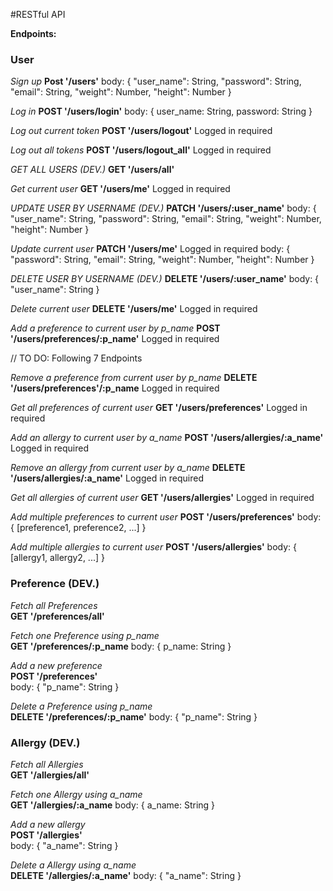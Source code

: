 #RESTful API

**Endpoints:**

### User

_Sign up_
**Post '/users'**
body: {
"user_name": String,
"password": String,
"email": String,
"weight": Number,
"height": Number
}

_Log in_
**POST '/users/login'**
body: {
user_name: String,
password: String
}

_Log out current token_
**POST '/users/logout'**
Logged in required

_Log out all tokens_
**POST '/users/logout_all'**
Logged in required

_GET ALL USERS (DEV.)_
**GET '/users/all'**

_Get current user_
**GET '/users/me'**
Logged in required

_UPDATE USER BY USERNAME (DEV.)_
**PATCH '/users/:user_name'**
body: {
"user_name": String,
"password": String,
"email": String,
"weight": Number,
"height": Number
}

_Update current user_
**PATCH '/users/me'**
Logged in required
body: {
"password": String,
"email": String,
"weight": Number,
"height": Number
}

_DELETE USER BY USERNAME (DEV.)_
**DELETE '/users/:user_name'**
body: {
"user_name": String
}

_Delete current user_
**DELETE '/users/me'**
Logged in required

_Add a preference to current user by p_name_
**POST '/users/preferences/:p_name'**
Logged in required

// TO DO: Following 7 Endpoints

_Remove a preference from current user by p_name_
**DELETE '/users/preferences'/:p_name**
Logged in required

_Get all preferences of current user_
**GET '/users/preferences'**
Logged in required

_Add an allergy to current user by a_name_
**POST '/users/allergies/:a_name'**
Logged in required

_Remove an allergy from current user by a_name_
**DELETE '/users/allergies/:a_name'**
Logged in required

_Get all allergies of current user_
**GET '/users/allergies'**
Logged in required

_Add multiple preferences to current user_
**POST '/users/preferences'**
body: {
[preference1, preference2, ...]
}

_Add multiple allergies to current user_
**POST '/users/allergies'**
body: {
[allergy1, allergy2, ...]
}

### Preference (DEV.)

_Fetch all Preferences_ \
**GET '/preferences/all'**

_Fetch one Preference using p_name_ \
**GET '/preferences/:p_name**
body: {
p_name: String
}

_Add a new preference_ \
**POST '/preferences'** \
body: {
"p_name": String
}

_Delete a Preference using p_name_ \
**DELETE '/preferences/:p_name'**
body: {
"p_name": String
}

### Allergy (DEV.)

_Fetch all Allergies_ \
**GET '/allergies/all'**

_Fetch one Allergy using a_name_ \
**GET '/allergies/:a_name**
body: {
a_name: String
}

_Add a new allergy_ \
**POST '/allergies'** \
body: {
"a_name": String
}

_Delete a Allergy using a_name_ \
**DELETE '/allergies/:a_name'**
body: {
"a_name": String
}
